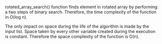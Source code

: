 rotated_array_search() function finds element in rotated array by
performing a two steps of binary search. Therefore, the time complexity
of the function in O(log n). 

The only impact on space during the life of the algorithm is made
by the input list. Space taken by every other variable created
during the execution is constant. Therefore the space complexity
of the function is O(n).